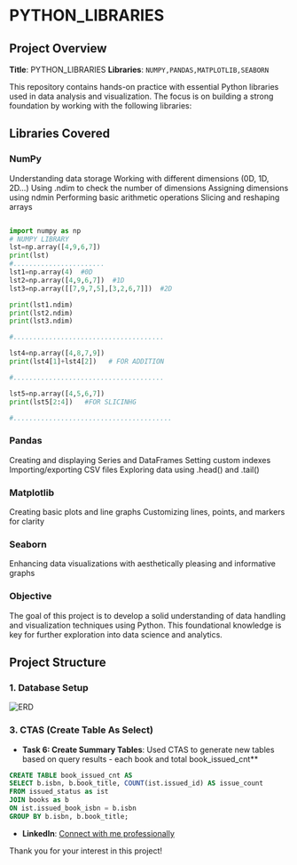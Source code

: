# PYTHON_LIBRARIES

## Project Overview

**Title**: PYTHON_LIBRARIES
**Libraries**: `NUMPY,PANDAS,MATPLOTLIB,SEABORN`

This repository contains hands-on practice with essential Python libraries used in data analysis and visualization. The focus is on building a strong foundation by working with the following libraries:

 ## Libraries Covered
### NumPy

Understanding data storage
Working with different dimensions (0D, 1D, 2D...)
Using .ndim to check the number of dimensions
Assigning dimensions using ndmin
Performing basic arithmetic operations
Slicing and reshaping arrays
```python

import numpy as np
# NUMPY LIBRARY
lst=np.array([4,9,6,7])
print(lst)
#.......................
lst1=np.array(4)  #0D
lst2=np.array([4,9,6,7])  #1D
lst3=np.array([[7,9,7,5],[3,2,6,7]])  #2D

print(lst1.ndim)
print(lst2.ndim)
print(lst3.ndim)

#......................................

lst4=np.array([4,8,7,9])
print(lst4[1]+lst4[2])   # FOR ADDITION

#......................................

lst5=np.array([4,5,6,7])
print(lst5[2:4])   #FOR SLICINHG

#........................................


```




### Pandas

Creating and displaying Series and DataFrames
Setting custom indexes
Importing/exporting CSV files
Exploring data using .head() and .tail()

### Matplotlib

Creating basic plots and line graphs
Customizing lines, points, and markers for clarity

### Seaborn

Enhancing data visualizations with aesthetically pleasing and informative graphs

### Objective
The goal of this project is to develop a solid understanding of data handling and visualization techniques using Python. This foundational knowledge is key for further exploration into data science and analytics.



## Project Structure

### 1. Database Setup
![ERD](https://github.com/najirh/Library-System-Management---P2/blob/main/library_erd.png)






### 3. CTAS (Create Table As Select)

- **Task 6: Create Summary Tables**: Used CTAS to generate new tables based on query results - each book and total book_issued_cnt**

```sql
CREATE TABLE book_issued_cnt AS
SELECT b.isbn, b.book_title, COUNT(ist.issued_id) AS issue_count
FROM issued_status as ist
JOIN books as b
ON ist.issued_book_isbn = b.isbn
GROUP BY b.isbn, b.book_title;
```


- **LinkedIn**: [Connect with me professionally](https://www.linkedin.com/in/najirr)

Thank you for your interest in this project!
